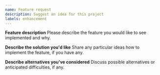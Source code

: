 ```yaml
---
name: Feature request
description: Suggest an idea for this project
labels: enhancement
---
```


**Feature description**
Please describe the feature you would like to see implemented and why.

**Describe the solution you'd like**
Share any particular ideas how to implement the feature, if you have any. 

**Describe alternatives you've considered**
Discuss possible alternatives or anticipated difficulties, if any. 
